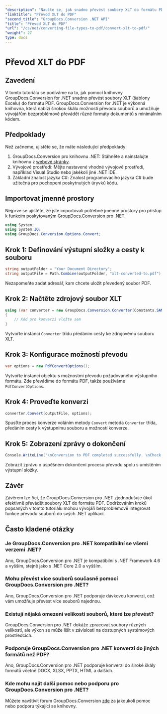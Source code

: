 ```yaml
---
"description": "Naučte se, jak snadno převést soubory XLT do formátu PDF pomocí nástroje GroupDocs.Conversion pro .NET. Zjednodušte si úkoly převodu dokumentů s tímto komplexním tutoriálem."
"linktitle": "Převod XLT do PDF"
"second_title": "GroupDocs.Conversion .NET API"
"title": "Převod XLT do PDF"
"url": "/cs/net/converting-file-types-to-pdf/convert-xlt-to-pdf/"
"weight": 27
type: docs
---
```

# Převod XLT do PDF


## Zavedení
V tomto tutoriálu se podíváme na to, jak pomocí knihovny GroupDocs.Conversion for .NET snadno převést soubory XLT (šablony Excelu) do formátu PDF. GroupDocs.Conversion for .NET je výkonná knihovna, která nabízí širokou škálu možností převodu souborů a umožňuje vývojářům bezproblémově převádět různé formáty dokumentů s minimálním kódem.
## Předpoklady
Než začneme, ujistěte se, že máte následující předpoklady:
1. GroupDocs.Conversion pro knihovnu .NET: Stáhněte a nainstalujte knihovnu z [webové stránky](https://releases.groupdocs.com/conversion/net/).
2. Vývojové prostředí: Mějte nastavené vhodné vývojové prostředí, například Visual Studio nebo jakékoli jiné .NET IDE.
3. Základní znalost jazyka C#: Znalost programovacího jazyka C# bude užitečná pro pochopení poskytnutých úryvků kódu.

## Importovat jmenné prostory
Nejprve se ujistěte, že jste importovali potřebné jmenné prostory pro přístup k funkcím poskytovaným GroupDocs.Conversion pro .NET.

```csharp
using System;
using System.IO;
using GroupDocs.Conversion.Options.Convert;
```
## Krok 1: Definování výstupní složky a cesty k souboru
```csharp
string outputFolder = "Your Document Directory";
string outputFile = Path.Combine(outputFolder, "xlt-converted-to.pdf");
```
Nezapomeňte zadat adresář, kam chcete uložit převedený soubor PDF.
## Krok 2: Načtěte zdrojový soubor XLT
```csharp
using (var converter = new GroupDocs.Conversion.Converter(Constants.SAMPLE_XLT))
{
    // Kód pro konverzi vložte sem
}
```
Vytvořte instanci `Converter` třídu předáním cesty ke zdrojovému souboru XLT.
## Krok 3: Konfigurace možností převodu
```csharp
var options = new PdfConvertOptions();
```
Vytvořte instanci objektu s možnostmi převodu požadovaného výstupního formátu. Zde převádíme do formátu PDF, takže používáme `PdfConvertOptions`.
## Krok 4: Proveďte konverzi
```csharp
converter.Convert(outputFile, options);
```
Spusťte proces konverze voláním metody `Convert` metoda `Converter` třída, předáním cesty k výstupnímu souboru a možností konverze.
## Krok 5: Zobrazení zprávy o dokončení
```csharp
Console.WriteLine("\nConversion to PDF completed successfully. \nCheck output in {0}", outputFolder);
```
Zobrazit zprávu o úspěšném dokončení procesu převodu spolu s umístěním výstupní složky.

## Závěr
Závěrem lze říci, že GroupDocs.Conversion pro .NET zjednodušuje úkol efektivně převádět soubory XLT do formátu PDF. Dodržováním kroků popsaných v tomto tutoriálu mohou vývojáři bezproblémově integrovat funkce převodu souborů do svých .NET aplikací.
## Často kladené otázky
### Je GroupDocs.Conversion pro .NET kompatibilní se všemi verzemi .NET?
Ano, GroupDocs.Conversion pro .NET je kompatibilní s .NET Framework 4.6 a vyšším, stejně jako s .NET Core 2.0 a vyšším.
### Mohu převést více souborů současně pomocí GroupDocs.Conversion pro .NET?
Ano, GroupDocs.Conversion pro .NET podporuje dávkovou konverzi, což vám umožňuje převést více souborů najednou.
### Existují nějaká omezení velikosti souborů, které lze převést?
GroupDocs.Conversion pro .NET dokáže zpracovat soubory různých velikostí, ale výkon se může lišit v závislosti na dostupných systémových prostředcích.
### Podporuje GroupDocs.Conversion pro .NET konverzi do jiných formátů než PDF?
Ano, GroupDocs.Conversion pro .NET podporuje konverzi do široké škály formátů včetně DOCX, XLSX, PPTX, HTML a dalších.
### Kde mohu najít další pomoc nebo podporu pro GroupDocs.Conversion pro .NET?
Můžete navštívit fórum GroupDocs.Conversion [zde](https://forum.groupdocs.com/c/conversion/11) za jakoukoli pomoc nebo podporu týkající se knihovny.